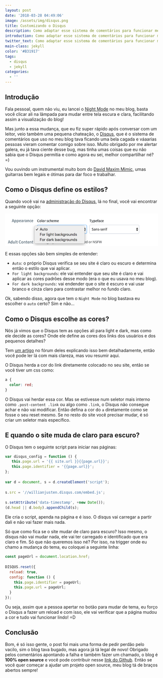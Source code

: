 ```yaml
---
layout: post
date: '2018-03-28 04:49:06'
image: /assets/img/disqus.png
title: Customizando o Disqus
description: Como adaptar esse sistema de comentários para funcionar melhor no seu site.
introduction: Como adaptar esse sistema de comentários para funcionar melhor no seu site.
twitter_text: Como adaptar esse sistema de comentários para funcionar melhor no seu site.
main-class: jekyll
color: '#B31917'
tags:
  - disqus
  - jekyll
categories:
  - ''
---
```

## Introdução

Fala pessoal, quem não viu, eu lancei o [Night Mode](https://willianjusten.com.br/adicionando-night-mode-no-seu-site/) no meu blog, basta você clicar ali na lâmpada para mudar entre tela escura e clara, facilitando assim a visualização do blog!

Mas junto a essa mudança, que eu fiz super rápido após conversar com um leitor, veio também uma pequena chateação, o [Disqus](https://disqus.com/), que é o sistema de comentários que uso no meu blog tava ficando uma bela cagada e váaarias pessoas vieram comentar comigo sobre isso. Muito obrigado por me alertar galera, eu já tava ciente desse bug, mas tinha umas coisas que eu não sabia que o Disqus permitia e como agora eu sei, melhor compartilhar né? =)

Vou ouvindo um instrumental muito bom do [David Maxim Mimic](https://open.spotify.com/artist/0wQa1N4q3HmLwxqkpVcYhs?si=UDKr3WVnT0uk9SzXBI2qNA), umas guitarras bem legais e ótimas para dar foco e trabalhar.

## Como o Disqus define os estilos?

Quando você vai na [administração do Disqus](https://willianjusten.disqus.com/admin/settings/general/), lá no final, você vai encontrar a seguinte opção:

![Select box mostrando 3 opções (Auto, Light Backgrounds e Dark Backgrounds)](/assets/img/disqus-appearance.png)

E essas opções são bem simples de entender:

- `Auto`: o próprio Disqus verifica se seu site é claro ou escuro e determina então o estilo que vai aplicar.
- `For light backgrounds`: ele vai entender que seu site é claro e vai aplicar as cores padrões desse modo (era o que eu usava no meu blog).
- `For dark backgrounds`: vai endender que o site é escuro e vai usar branco e cinza claro para contrastar melhor no fundo claro.

Ok, sabendo disso, agora que tem o `Night Mode` no blog bastava eu escolher o `auto` certo? Sim e não...

## Como o Disqus escolhe as cores?

Nós já vimos que o Disqus tem as opções ali para light e dark, mas como ele decide as cores? Onde ele define as cores dos links dos usuários e dos pequenos detalhes?

Tem [um artigo](https://help.disqus.com/customer/portal/articles/545277-disqus-appearance-tweaks) no fórum deles explicando isso bem detalhadamente, então você pode ler lá com mais clareza, mas vou resumir aqui.

O Disqus herda a cor do link diretamente colocado no seu site, então se você tiver um css como:

```css
a {
  color: red;
}
```

O Disqus vai herdar essa cor. Mas se estivesse num seletor mais interno como `.post-content .link` ou algo como `.link`, o Disqus não consegue achar e não vai modificar. Então defina a cor do `a` diretamente como se fosse o seu reset mesmo. Se no resto do site você precisar mudar, é só criar um seletor mais específico.

## E quando o site muda de claro para escuro?

O Disqus tem o seguinte script para iniciar nas páginas:

```js
var disqus_config = function () {
   this.page.url = '{{ site.url }}{{page.url}}';
   this.page.identifier = '{{page.url}}';
};

var d = document, s = d.createElement('script');

s.src = '//willianjusten.disqus.com/embed.js';

s.setAttribute('data-timestamp', +new Date());
(d.head || d.body).appendChild(s);
```

Ele cria o script, apenda na página e é isso. O disqus vai carregar a partir dali e não vai fazer mais nada. 

Só que como fica se o site mudar de claro para escuro? Isso mesmo, o disqus não vai mudar nada, ele vai ter carregado e identificado que era claro e fim. Só que não queremos isso né? Por isso, na trigger onde eu chamo a mudança do tema, eu coloquei a seguinte linha:

```js
const pageUrl = document.location.href;

DISQUS.reset({
  reload: true,
  config: function () {
    this.page.identifier = pageUrl;
    this.page.url = pageUrl;
  }
});
```

Ou seja, assim que a pessoa apertar no botão para mudar de tema, eu forço o Disqus a fazer um reload e com isso, ele vai verificar que a página mudou a cor e tudo vai funcionar lindo! =D

## Conclusão

Bom, é só isso gente, o post foi mais uma forma de pedir perdão pelo vacilo, sim o blog tava bugado, mas agora já tá legal de novo! Obrigado pelos comentários apontando a falha e também fazer um chamado, o blog é **100% open source** e você pode contribuir nesse [link do Github](https://github.com/willianjusten/willianjusten.github.io). Então se você quer começar a ajudar um projeto open source, meu blog tá de braços abertos sempre!

